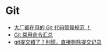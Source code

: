 # Git

* [大厂都在用的 Git 代码管理规范 ！](https://mp.weixin.qq.com/s/mvYkeuY2P6vRZro4vj5g9g)
* [Git 常用命令汇总](https://mp.weixin.qq.com/s/urYAwHJYDt09JwzJMm_kVg)
* [git提交错了？别慌，直接删除提交记录](https://mp.weixin.qq.com/s/JgWWT8iehVaD_YvwGl6Pjg)
